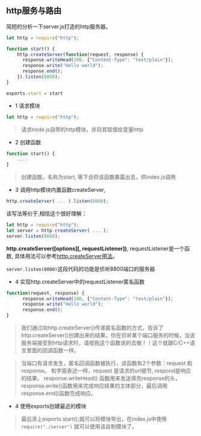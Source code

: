 ## http服务与路由

简短的分析一下server.js打造的http服务器。

```javascript
let http = require("http");

function start() {
    http.createServer(function(request, response) {
      response.writeHead(200, {"Content-Type": "text/plain"});
      response.write("Hello world");
      response.end();
    }).listen(8800);
}

exports.start = start
```
- 1 请求模块
```javascript
let http = require("http");
```
> 请求node.js自带的http模块，并将其赋值给变量http

- 2 创建函数
``` javascript
function start() {
    ....
}
```
> 创建函数，名称为start, 等下会将该函数暴露出去，供index.js调用

- 3 调用http模块内置函数createServer,
```javascript
http.createServer( ... ).listen(8800);
```

该写法等价于,相信这个很好理解：  
```javascript
let http = require("http");
let server = http.createServer( ... );
server.listen(8800);
```

**http.createServer([options][, requestListener])**, requestListener是一个函数, 具体用法可以参考[htttp.createServer用法](https://nodejs.org/dist/latest-v12.x/docs/api/http.html#http_http_createserver_options_requestlistener)。

```server.listen(8800)```这段代码的功能是侦听8800端口的服务器

- 4 实现http.createServer中的requestListener匿名函数
```javascript
function(request, response) {
      response.writeHead(200, {"Content-Type": "text/plain"});
      response.write("Hello world");
      response.end();
}
```
> 我们通过向http.createServer()传递匿名函数的方式，告诉了http.createServer()创建出来的结果，你在侦听某个端口服务的时候，当该服务端接受到http请求时，请按我这个函数说的去做！！这个就跟C/C++语言里面的回调函数一样。

> 当端口有请求发生，匿名回调函数被执行，该函数有2个参数：request 和 response。
和字面表述一样，request 是请求的url细节, respond是响应的结果。
response.writeHead() 函数用来发送填充response的头，response.write()函数用来完成响应结果的主体部分，最后调用response.end()函数完成响应。


- 4 使用exports创建最近的模块
> 最后添上exports.start();就可以将模块导出，在index.js中使用 ` require("./server") ` 就可以使用该自制模块了。





